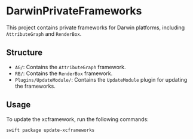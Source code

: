 # DarwinPrivateFrameworks

This project contains private frameworks for Darwin platforms, including `AttributeGraph` and `RenderBox`.

## Structure

- `AG/`: Contains the `AttributeGraph` framework.
- `RB/`: Contains the `RenderBox` framework.
- `Plugins/UpdateModule/`: Contains the `UpdateModule` plugin for updating the frameworks.

## Usage

To update the xcframework, run the following commands:

```shell
swift package update-xcframeworks
```